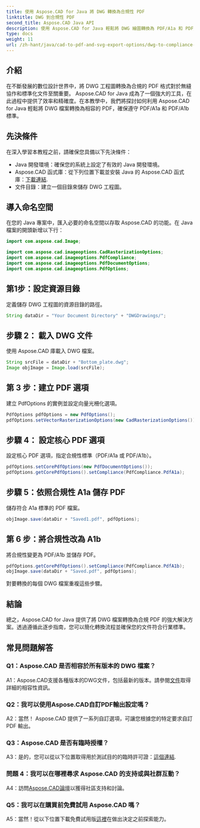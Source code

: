 ```yaml
---
title: 使用 Aspose.CAD for Java 將 DWG 轉換為合規性 PDF
linktitle: DWG 到合規性 PDF
second_title: Aspose.CAD Java API
description: 使用 Aspose.CAD for Java 輕鬆將 DWG 繪圖轉換為 PDF/A1a 和 PDF/A1b 相容檔案。精確輕鬆地簡化您的工作流程。
type: docs
weight: 11
url: /zh-hant/java/cad-to-pdf-and-svg-export-options/dwg-to-compliance-pdf/
---
```

## 介紹

在不斷發展的數位設計世界中，將 DWG 工程圖轉換為合規的 PDF 格式對於無縫協作和標準化文件至關重要。 Aspose.CAD for Java 成為了一個強大的工具，在此過程中提供了效率和精確度。在本教學中，我們將探討如何利用 Aspose.CAD for Java 輕鬆將 DWG 檔案轉換為相容的 PDF，確保遵守 PDF/A1a 和 PDF/A1b 標準。

## 先決條件

在深入學習本教程之前，請確保您具備以下先決條件：

- Java 開發環境：確保您的系統上設定了有效的 Java 開發環境。
-  Aspose.CAD 函式庫：從下列位置下載並安裝 Java 的 Aspose.CAD 函式庫：[下載連結](https://releases.aspose.com/cad/java/).
- 文件目錄：建立一個目錄來儲存 DWG 工程圖。

## 導入命名空間

在您的 Java 專案中，匯入必要的命名空間以存取 Aspose.CAD 的功能。在 Java 檔案的開頭新增以下行：

```java
import com.aspose.cad.Image;

import com.aspose.cad.imageoptions.CadRasterizationOptions;
import com.aspose.cad.imageoptions.PdfCompliance;
import com.aspose.cad.imageoptions.PdfDocumentOptions;
import com.aspose.cad.imageoptions.PdfOptions;
```

## 第1步：設定資源目錄

定義儲存 DWG 工程圖的資源目錄的路徑。

```java
String dataDir = "Your Document Directory" + "DWGDrawings/";
```

## 步驟 2： 載入 DWG 文件

使用 Aspose.CAD 庫載入 DWG 檔案。

```java
String srcFile = dataDir + "Bottom_plate.dwg";
Image objImage = Image.load(srcFile);
```

## 第 3 步：建立 PDF 選項

建立 PdfOptions 的實例並設定向量光柵化選項。

```java
PdfOptions pdfOptions = new PdfOptions();
pdfOptions.setVectorRasterizationOptions(new CadRasterizationOptions());
```

## 步驟 4： 設定核心 PDF 選項

設定核心 PDF 選項，指定合規性標準（PDF/A1a 或 PDF/A1b）。

```java
pdfOptions.setCorePdfOptions(new PdfDocumentOptions());
pdfOptions.getCorePdfOptions().setCompliance(PdfCompliance.PdfA1a);
```

## 步驟 5：依照合規性 A1a 儲存 PDF

儲存符合 A1a 標準的 PDF 檔案。

```java
objImage.save(dataDir + "Saved1.pdf", pdfOptions);
```

## 第 6 步：將合規性改為 A1b

將合規性變更為 PDF/A1b 並儲存 PDF。

```java
pdfOptions.getCorePdfOptions().setCompliance(PdfCompliance.PdfA1b);
objImage.save(dataDir + "Saved.pdf", pdfOptions);
```

對要轉換的每個 DWG 檔案重複這些步驟。

## 結論

總之，Aspose.CAD for Java 提供了將 DWG 檔案轉換為合規 PDF 的強大解決方案。透過遵循此逐步指南，您可以簡化轉換流程並確保您的文件符合行業標準。

## 常見問題解答

### Q1：Aspose.CAD 是否相容於所有版本的 DWG 檔案？

 A1：Aspose.CAD支援各種版本的DWG文件，包括最新的版本。請參閱[文件](https://reference.aspose.com/cad/java/)取得詳細的相容性資訊。

### Q2：我可以使用Aspose.CAD自訂PDF輸出設定嗎？

A2：當然！ Aspose.CAD 提供了一系列自訂選項，可讓您根據您的特定要求自訂 PDF 輸出。

### Q3：Aspose.CAD 是否有臨時授權？

 A3：是的，您可以從以下位置取得用於測試目的的臨時許可證：[這個連結](https://purchase.aspose.com/temporary-license/).

### 問題 4：我可以在哪裡尋求 Aspose.CAD 的支持或與社群互動？

 A4：訪問[Aspose.CAD論壇](https://forum.aspose.com/c/cad/19)以獲得社區支持和討論。

### Q5：我可以在購買前免費試用 Aspose.CAD 嗎？

 A5：當然！從以下位置下載免費試用版[這裡](https://releases.aspose.com/)在做出決定之前探索能力。